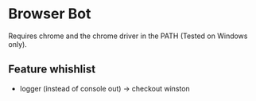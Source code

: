 # Browser Bot
Requires chrome and the chrome driver in the PATH (Tested on Windows only).

## Feature whishlist
- logger (instead of console out) -> checkout winston
